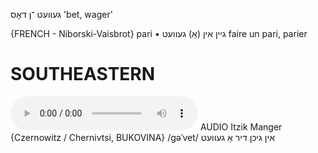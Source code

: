 געוועט
־ן
דאָס
'bet, wager'

{FRENCH - Niborski-Vaisbrot}
pari
• גיין‏ אין‏ (אַ‏) געוועט	faire un pari, parier

SOUTHEASTERN
==============

<audio controls src="https://ia902905.us.archive.org/25/items/MangerLexicon/Manger%20-%20Der%20Shnayder-gezeln%20Note%20Manger%20-%20in%20gikhn%20dir%20a%20gevet.mp3"></audio>
AUDIO Itzik Manger {Czernowitz / Chernivtsi, BUKOVINA}
/gəˈvet/
אין גיכן דיר אַ געוועט